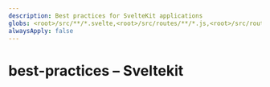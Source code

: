```yaml
---
description: Best practices for SvelteKit applications
globs: <root>/src/**/*.svelte,<root>/src/routes/**/*.js,<root>/src/routes/**/*.ts,<root>/src/routes/**/*.svelte
alwaysApply: false
---
```


# best-practices – Sveltekit

<!--
TODO: Add content for sveltekit best-practices.
Follow unified schema guidelines.
-->
